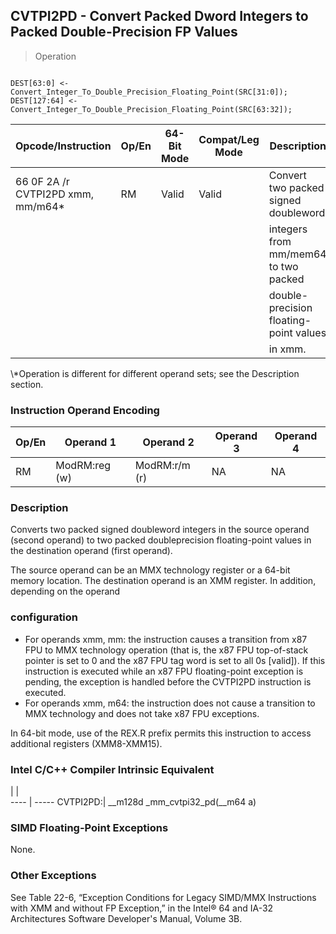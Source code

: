 ## CVTPI2PD - Convert Packed Dword Integers to Packed Double-Precision FP Values

> Operation
``` slim

DEST[63:0] <- Convert_Integer_To_Double_Precision_Floating_Point(SRC[31:0]);
DEST[127:64] <- Convert_Integer_To_Double_Precision_Floating_Point(SRC[63:32]);

```

 Opcode/Instruction               | Op/En| 64-Bit Mode| Compat/Leg Mode| Description                           
 ---  | --- | --- | --- | ---
 66 0F 2A /r CVTPI2PD xmm, mm/m64\*| RM   | Valid      | Valid          | Convert two packed signed doubleword  
                                  |      |            |                | integers from mm/mem64 to two packed  
                                  |      |            |                | double-precision floating-point values
                                  |      |            |                | in xmm.                               
<aside class="notification">
\*Operation is different for different operand sets; see the Description
section.
</aside>


### Instruction Operand Encoding
 Op/En| Operand 1    | Operand 2    | Operand 3| Operand 4
 ---  | --- | --- | --- | ---
 RM   | ModRM:reg (w)| ModRM:r/m (r)| NA       | NA       

### Description
Converts two packed signed doubleword integers in the source operand (second
operand) to two packed doubleprecision floating-point values in the destination
operand (first operand).

The source operand can be an MMX technology register or a 64-bit memory location.
The destination operand is an XMM register. In addition, depending on the operand
### configuration

 - For operands xmm, mm: the instruction causes a transition from x87 FPU to MMX
technology operation (that is, the x87 FPU top-of-stack pointer is set to 0
and the x87 FPU tag word is set to all 0s [valid]). If this instruction is executed
while an x87 FPU floating-point exception is pending, the exception is handled
before the CVTPI2PD instruction is executed.
 - For operands xmm, m64: the instruction does not cause a transition to MMX technology
and does not take x87 FPU exceptions.

In 64-bit mode, use of the REX.R prefix permits this instruction to access additional
registers (XMM8-XMM15).



### Intel C/C++ Compiler Intrinsic Equivalent
   | |  
---- | -----
 CVTPI2PD:| __m128d _mm_cvtpi32_pd(__m64 a)

### SIMD Floating-Point Exceptions
None.


### Other Exceptions
See Table 22-6, “Exception Conditions for Legacy SIMD/MMX Instructions with
XMM and without FP Exception,” in the Intel® 64 and IA-32 Architectures Software
Developer's Manual, Volume 3B.
